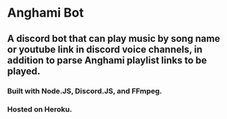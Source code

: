 # Anghami Bot

## A discord bot that can play music by song name or youtube link in discord voice channels, in addition to parse Anghami playlist links to be played.

### Built with Node.JS, Discord.JS, and FFmpeg.
### Hosted on Heroku.
